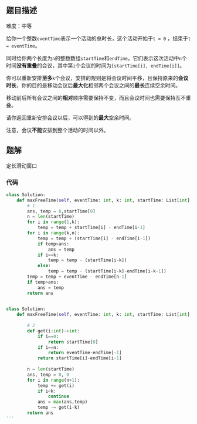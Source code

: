 ## 题目描述
难度：中等

给你一个整数`eventTime`表示一个活动的总时长，这个活动开始于`t = 0` ，结束于`t = eventTime`。

同时给你两个长度为`n`的整数数组`startTime`和`endTime`。它们表示这次活动中`n`个时间**没有重叠**的会议，其中第`i`个会议的时间为`[startTime[i], endTime[i]]`。

你可以重新安排**至多**`k`个会议，安排的规则是将会议时间平移，且保持原来的**会议时长**，你的目的是移动会议后**最大化**相邻两个会议之间的**最长**连续空余时间。

移动前后所有会议之间的**相对**顺序需要保持不变，而且会议时间也需要保持互不重叠。

请你返回重新安排会议以后，可以得到的**最大**空余时间。

注意，会议**不能**安排到整个活动的时间以外。

## 题解
定长滑动窗口


### 代码

```python
class Solution:
    def maxFreeTime(self, eventTime: int, k: int, startTime: List[int], endTime: List[int]) -> int:
        # 1
        ans, temp = 0,startTime[0]
        n = len(startTime)
        for i in range(1,k):
            temp = temp + startTime[i] - endTime[i-1]
        for i in range(k,n):
            temp = temp + (startTime[i] - endTime[i-1])
            if temp>ans:
                ans = temp
            if i==k:
                temp = temp - (startTime[i-k])
            else:
                temp = temp - (startTime[i-k]-endTime[i-k-1])
        temp = temp + eventTime - endTime[n-1]
        if temp>ans:
            ans = temp
        return ans
        
```
```python
class Solution:
    def maxFreeTime(self, eventTime: int, k: int, startTime: List[int], endTime: List[int]) -> int:
        
        # 2
        def get(i:int)->int:
            if i==0:
                return startTime[0]
            if i==n:
                return eventTime-endTime[-1]
            return startTime[i]-endTime[i-1]
        
        n = len(startTime)
        ans, temp = 0, 0
        for i in range(n+1):
            temp += get(i)
            if i<k:
                continue
            ans = max(ans,temp)
            temp -= get(i-k)
        return ans
'''


